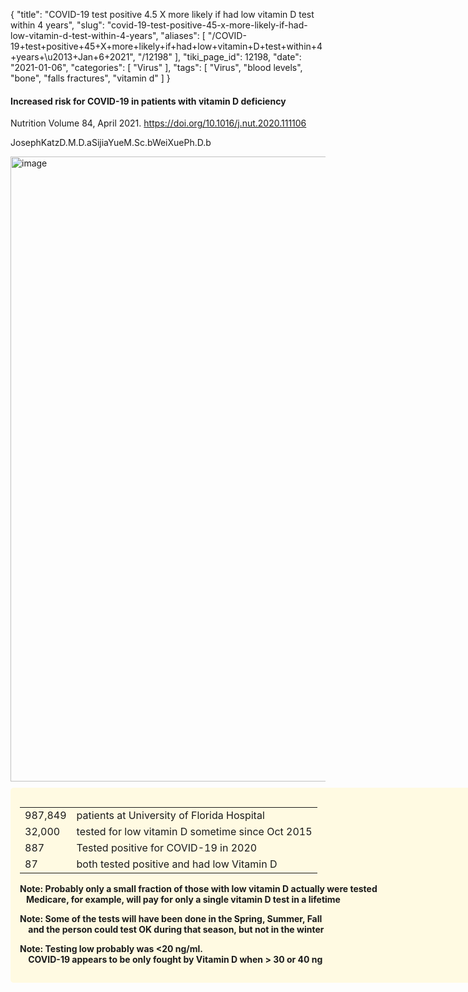 {
    "title": "COVID-19 test positive 4.5 X more likely if had low vitamin D test within 4 years",
    "slug": "covid-19-test-positive-45-x-more-likely-if-had-low-vitamin-d-test-within-4-years",
    "aliases": [
        "/COVID-19+test+positive+45+X+more+likely+if+had+low+vitamin+D+test+within+4+years+\u2013+Jan+6+2021",
        "/12198"
    ],
    "tiki_page_id": 12198,
    "date": "2021-01-06",
    "categories": [
        "Virus"
    ],
    "tags": [
        "Virus",
        "blood levels",
        "bone",
        "falls fractures",
        "vitamin d"
    ]
}


#### Increased risk for COVID-19 in patients with vitamin D deficiency

Nutrition Volume 84, April 2021. https://doi.org/10.1016/j.nut.2020.111106

JosephKatzD.M.D.aSijiaYueM.Sc.bWeiXuePh.D.b

<img src="https://d1bk1kqxc0sym.cloudfront.net/attachments/jpeg/ci-all.jpg" alt="image" width="1000">

<div class="border" style="background-color:#FFFAE2;padding:15px;margin:10px 0;border-radius:5px;width:800px">

| | |
| --- | --- |
| 987,849 | patients at University of Florida Hospital |
| 32,000 | tested for low vitamin D sometime since Oct 2015 |
| 887 | Tested positive for COVID-19 in 2020 |
| 87 | both tested positive and had low Vitamin D |

 **Note: Probably only a small fraction of those with low vitamin D actually were tested  
 &nbsp; &nbsp;Medicare, for example, will pay for only a single vitamin D test in a lifetime** 

 **Note: Some of the tests will have been done in the Spring, Summer, Fall  
 &nbsp; &nbsp; and the person could test OK during that season, but not in the winter** 

 **Note: Testing low probably was <20 ng/ml.    
 &nbsp; &nbsp; COVID-19 appears to be only fought by Vitamin D when > 30 or 40 ng**